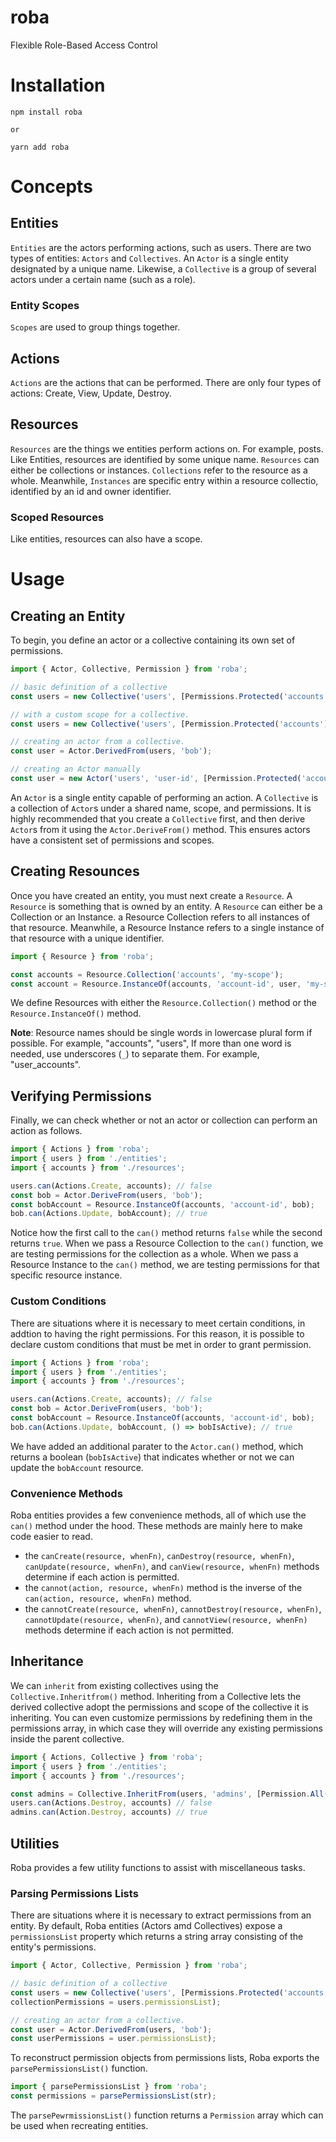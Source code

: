 # roba
Flexible Role-Based Access Control

# Installation
```
npm install roba

or

yarn add roba
```

# Concepts
## Entities
`Entities` are the actors performing actions, such as users. There are two types of entities: `Actors` and `Collectives`. An `Actor` is a single entity designated by a unique name. Likewise, a `Collective` is a group of several actors under a certain name (such as a role).

### Entity Scopes
`Scopes` are used to group things together.

## Actions
`Actions` are the actions that can be performed. There are only four types of actions: Create, View, Update, Destroy.

## Resources
`Resources` are the things we entities perform actions on. For example, posts. Like Entities, resources are identified by some unique name. `Resources` can either be collections or instances. `Collections` refer to the resource as a whole. Meanwhile, `Instances` are specific entry within a resource collectio, identified by an id and owner identifier.

### Scoped Resources
Like entities, resources can also have a scope.


# Usage

## Creating an Entity
To begin, you define an actor or a collective containing its own set of permissions.

```ts
import { Actor, Collective, Permission } from 'roba';

// basic definition of a collective
const users = new Collective('users', [Permissions.Protected('accounts'), ...]);

// with a custom scope for a collective.
const users = new Collective('users', [Permission.Protected('accounts'), ...], 'my-scope');

// creating an actor from a collective.
const user = Actor.DerivedFrom(users, 'bob');

// creating an Actor manually
const user = new Actor('users', 'user-id', [Permission.Protected('accounts'), ...], 'my-scope');
```
An `Actor` is a single entity capable of performing an action. A `Collective` is a collection of `Actor`s under a shared name, scope, and permissions. It is highly recommended that you create a `Collective` first, and then derive `Actor`s from it using the `Actor.DeriveFrom()` method. This ensures actors have a consistent set of permissions and scopes.

## Creating Resounces
Once you have created an entity, you must next create a `Resource`. A `Resource` is something that is owned by an entity. A `Resource` can either be a Collection or an Instance. a Resource Collection refers to all instances of that resource. Meanwhile, a Resource Instance refers to a single instance of that resource with a unique identifier.
```ts
import { Resource } from 'roba';

const accounts = Resource.Collection('accounts', 'my-scope');
const account = Resource.InstanceOf(accounts, 'account-id', user, 'my-scope');
```
We define Resources with either the `Resource.Collection()` method or the `Resource.InstanceOf()` method.

**Note**: Resource names should be single words in lowercase plural form if possible. For example, "accounts", "users", If more than one word is needed, use underscores (`_`) to separate them. For example, "user_accounts".

## Verifying Permissions
Finally, we can check whether or not an actor or collection can perform an action as follows.
```ts
import { Actions } from 'roba';
import { users } from './entities';
import { accounts } from './resources';

users.can(Actions.Create, accounts); // false
const bob = Actor.DeriveFrom(users, 'bob');
const bobAccount = Resource.InstanceOf(accounts, 'account-id', bob);
bob.can(Actions.Update, bobAccount); // true
```
Notice how the first call to the `can()` method returns `false` while the second returns `true`. When we pass a Resource Collection to the `can()` function, we are testing permissions for the collection as a whole. When we pass a Resource Instance to the `can()` method, we are testing permissions for that specific resource instance.

### Custom Conditions
There are situations where it is necessary to meet certain conditions, in addtion to having the right permissions. For this reason, it is possible to declare custom conditions that must be met in order to grant permission.
```ts
import { Actions } from 'roba';
import { users } from './entities';
import { accounts } from './resources';

users.can(Actions.Create, accounts); // false
const bob = Actor.DeriveFrom(users, 'bob');
const bobAccount = Resource.InstanceOf(accounts, 'account-id', bob);
bob.can(Actions.Update, bobAccount, () => bobIsActive); // true
```
We have added an additional parater to the `Actor.can()` method, which returns a boolean (`bobIsActive`) that indicates whether or not we can update the `bobAccount` resource.

### Convenience Methods
Roba entities provides a few convenience methods, all of which use the `can()` method under the hood. These methods are mainly here to make code easier to read.
- the `canCreate(resource, whenFn)`, `canDestroy(resource, whenFn)`, `canUpdate(resource, whenFn)`, and `canView(resource, whenFn)` methods determine if each action is permitted.
- the `cannot(action, resource, whenFn)` method is the inverse of the `can(action, resource, whenFn)` method.
- the `cannotCreate(resource, whenFn)`, `cannotDestroy(resource, whenFn)`, `cannotUpdate(resource, whenFn)`, and `cannotView(resource, whenFn)` methods determine if each action is not permitted.


## Inheritance
We can `inherit` from existing collectives using the `Collective.Inheritfrom()` method. Inheriting from a Collective lets the derived collective adopt the permissions and scope of the collective it is inheriting. You can even customize permissions by redefining them in the permissions array, in which case they will override any existing permissions inside the parent collective.

```ts
import { Actions, Collective } from 'roba';
import { users } from './entities';
import { accounts } from './resources';

const admins = Collective.InheritFrom(users, 'admins', [Permission.All('accounts')]);
users.can(Actions.Destroy, accounts) // false
admins.can(Action.Destroy, accounts) // true
```

## Utilities
Roba provides a few utility functions to assist with miscellaneous tasks.

### Parsing Permissions Lists
There are situations where it is necessary to extract permissions from an entity. By default, Roba entities (Actors amd Collectives) expose a `permissionsList` property which returns a string array consisting of the entity's permissions.
```ts
import { Actor, Collective, Permission } from 'roba';

// basic definition of a collective
const users = new Collective('users', [Permissions.Protected('accounts'), ...]);
collectionPermissions = users.permissionsList);

// creating an actor from a collective.
const user = Actor.DerivedFrom(users, 'bob');
const userPermissions = user.permissionsList);
```
To reconstruct permission objects from permissions lists, Roba exports the `parsePermissionsList()` function.
```ts
import { parsePermissionsList } from 'roba';
const permissions = parsePermissionsList(str);
```
The `parsePewrmissionsList()` function returns a `Permission` array which can be used when recreating entities.
